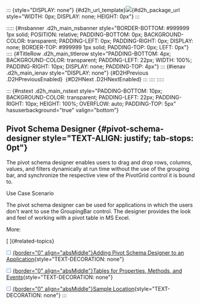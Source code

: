 ::: {style="DISPLAY: none"}
[](ms-xhelp:///?Id=d2h_url_template){#d2h_url_template}![](!package_url!){#d2h_package_url style="WIDTH: 0px; DISPLAY: none; HEIGHT: 0px"}
:::

::::: {#nsbanner .d2h_main_nsbanner style="BORDER-BOTTOM: #999999 1px solid; POSITION: relative; PADDING-BOTTOM: 0px; BACKGROUND-COLOR: transparent; PADDING-LEFT: 0px; PADDING-RIGHT: 0px; DISPLAY: none; BORDER-TOP: #999999 1px solid; PADDING-TOP: 0px; LEFT: 0px"}
:::: {#TitleRow .d2h_main_titlerow style="PADDING-BOTTOM: 4px; BACKGROUND-COLOR: transparent; PADDING-LEFT: 22px; WIDTH: 100%; PADDING-RIGHT: 10px; DISPLAY: none; PADDING-TOP: 4px"}
::: {#ienav .d2h_main_ienav style="DISPLAY: none"}
[](ms-xhelp:///?Id=61e8b7fe-9a3c-4c08-8e3f-d1014f9b89b9){#D2HPrevious .D2HPreviousEnabled}  [](ms-xhelp:///?Id=e9048ca4-69d2-4f96-8fd1-485b2c954250){#D2HNext .D2HNextEnabled}
:::
::::
:::::

::: {#nstext .d2h_main_nstext style="PADDING-BOTTOM: 10px; BACKGROUND-COLOR: transparent; PADDING-LEFT: 22px; PADDING-RIGHT: 10px; HEIGHT: 100%; OVERFLOW: auto; PADDING-TOP: 5px" hasuserbackground="true" valign="bottom"}
## Pivot Schema Designer {#pivot-schema-designer style="TEXT-ALIGN: justify; tab-stops: 0pt"}

The pivot schema designer enables users to drag and drop rows, columns, values, and filters dynamically at run time without the use of the grouping bar, and synchronize the respective view of the PivotGrid control it is bound to.

Use Case Scenario

The pivot schema designer can be used for applications in which the users don't want to use the GroupingBar control. The designer provides the look and feel of working with a pivot table in MS Excel.

More:

[ ]{#related-topics}

[![](button.gif){border="0" align="absMiddle"}Adding Pivot Schema Designer to an Application](ms-xhelp:///?Id=e9048ca4-69d2-4f96-8fd1-485b2c954250){style="TEXT-DECORATION: none"}

[![](button.gif){border="0" align="absMiddle"}Tables for Properties, Methods, and Events](ms-xhelp:///?Id=04ef923e-0235-4d96-a51e-2e532203ace1){style="TEXT-DECORATION: none"}

[![](button.gif){border="0" align="absMiddle"}Sample Location](ms-xhelp:///?Id=1aae38f0-3087-4c09-93d7-c9d71d530fd6){style="TEXT-DECORATION: none"}
:::
